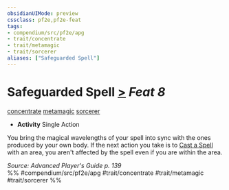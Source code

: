 ```yaml
---
obsidianUIMode: preview
cssclass: pf2e,pf2e-feat
tags:
- compendium/src/pf2e/apg
- trait/concentrate
- trait/metamagic
- trait/sorcerer
aliases: ["Safeguarded Spell"]
---
```

# Safeguarded Spell  [>](../../Rules/core-rulebook/chapter-9-playing-the-game.md#Actions "Single Action") *Feat 8*  
[concentrate](../../Rules/traits/concentrate.md)  [metamagic](../../Rules/traits/metamagic.md)  [sorcerer](../../Rules/traits/sorcerer.md)  

- **Activity** Single Action

You bring the magical wavelengths of your spell into sync with the ones produced by your own body. If the next action you take is to [Cast a Spell](../../Rules/actions/cast-a-spell.md) with an area, you aren't affected by the spell even if you are within the area.

*Source: Advanced Player's Guide p. 139*  
%% #compendium/src/pf2e/apg #trait/concentrate #trait/metamagic #trait/sorcerer %%